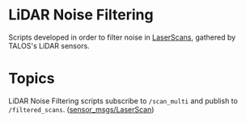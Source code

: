 # LiDAR Noise Filtering

Scripts developed in order to filter noise in [LaserScans](http://docs.ros.org/en/noetic/api/sensor_msgs/html/msg/LaserScan.html), gathered by TALOS's LiDAR sensors. 

# Topics

LiDAR Noise Filtering scripts subscribe to `/scan_multi` and publish to `/filtered_scans`. ([sensor_msgs/LaserScan](http://docs.ros.org/en/api/sensor_msgs/html/msg/LaserScan.html))
